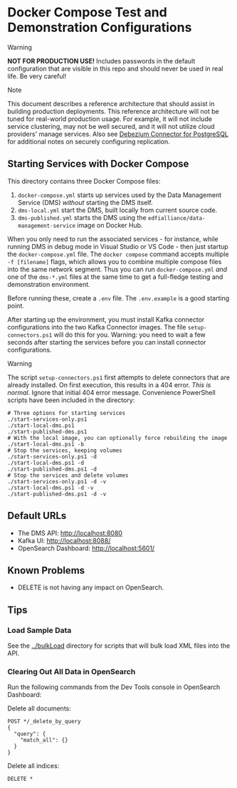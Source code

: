 # Docker Compose Test and Demonstration Configurations

> [!WARNING]
> **NOT FOR PRODUCTION USE!** Includes passwords in the default configuration that are
> visible in this repo and should never be used in real life. Be very careful!

> [!NOTE]
> This document describes a reference architecture that should assist in
> building production deployments. This reference architecture will not be tuned
> for real-world production usage. For example, it will not include service clustering,
> may not be well secured, and it will not utilize cloud providers' manage services.
> Also see [Debezium Connector for PostgreSQL](https://debezium.io/documentation/reference/2.7/connectors/postgresql.html)
> for additional notes on securely configuring replication.

## Starting Services with Docker Compose

This directory contains three Docker Compose files:

1. `docker-compose.yml` starts up services used by the Data Management Service
   (DMS) _without_ starting the DMS itself.
2. `dms-local.yml` start the DMS, built locally from current source code.
3. `dms-published.yml` starts the DMS using the
   `edfialliance/data-management-service` image on Docker Hub.

When you only need to run the associated services - for instance, while running
DMS in debug mode in Visual Studio or VS Code - then just startup the
`docker-compose.yml` file. The `docker compose` command accepts multiple `-f
[filename]` flags, which allows you to combine multiple compose files into the
same network segment. Thus you can run `docker-compose.yml` _and_ one of the
`dms-*.yml` files at the same time to get a full-fledge testing and
demonstration environment.

Before running these, create a `.env` file. The `.env.example` is a good
starting point.

After starting up the environment, you must install Kafka connector
configurations into the two Kafka Connector images. The file
`setup-connectors.ps1` will do this for you. Warning: you need to wait a few
seconds after starting the services before you can install connector
configurations.

> [!WARNING]
> The script `setup-connectors.ps1` first attempts to delete connectors that are
> already installed. On first execution, this results in a 404 error. _This is
> normal_. Ignore that initial 404 error message.
Convenience PowerShell scripts have been included in the directory:

```pwsh
# Three options for starting services
./start-services-only.ps1
./start-local-dms.ps1
./start-published-dms.ps1
# With the local image, you can optionally force rebuilding the image
./start-local-dms.ps1 -b
# Stop the services, keeping volumes
./start-services-only.ps1 -d
./start-local-dms.ps1 -d
./start-published-dms.ps1 -d
# Stop the services and delete volumes
./start-services-only.ps1 -d -v
./start-local-dms.ps1 -d -v
./start-published-dms.ps1 -d -v
```

## Default URLs

* The DMS API: [http://localhost:8080](http://localhost:8080)
* Kafka UI: [http://localhost:8088/](http://localhost:8088/)
* OpenSearch Dashboard: [http://localhost:5601/](http://localhost:5601/)

## Known Problems

* DELETE is not having any impact on OpenSearch.

## Tips

### Load Sample Data

See the [../bulkLoad](../bulkLoad/README.MD) directory for scripts that will
bulk load XML files into the API.

### Clearing Out All Data in OpenSearch

Run the following commands from the Dev Tools console in OpenSearch Dashboard:

Delete all documents:

```none
POST */_delete_by_query
{
  "query": {
    "match_all": {}
  }
}
```

Delete all indices:

```none
DELETE *
```
